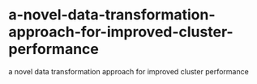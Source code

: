 # a-novel-data-transformation-approach-for-improved-cluster-performance
a novel data transformation approach for improved cluster performance
